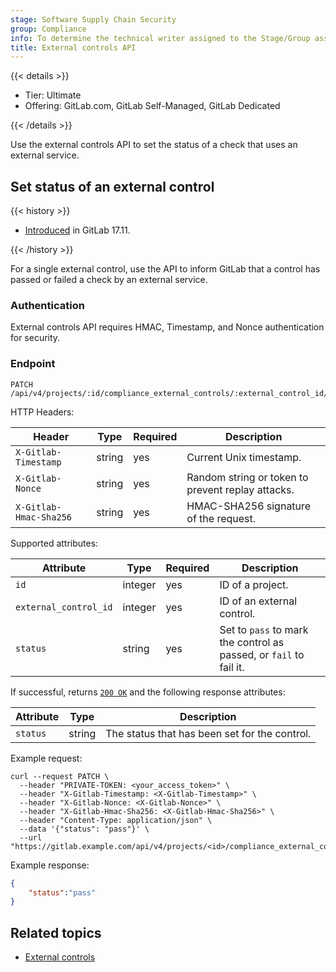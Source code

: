 ```yaml
---
stage: Software Supply Chain Security
group: Compliance
info: To determine the technical writer assigned to the Stage/Group associated with this page, see https://handbook.gitlab.com/handbook/product/ux/technical-writing/#assignments
title: External controls API
---
```


{{< details >}}

- Tier: Ultimate
- Offering: GitLab.com, GitLab Self-Managed, GitLab Dedicated

{{< /details >}}

Use the external controls API to set the status of a check that uses an external service.

## Set status of an external control

{{< history >}}

- [Introduced](https://gitlab.com/groups/gitlab-org/-/epics/13658) in GitLab 17.11.

{{< /history >}}

For a single external control, use the API to inform GitLab that a control has passed or failed a check by an external service.

### Authentication

External controls API requires HMAC, Timestamp, and Nonce authentication for security.

### Endpoint

```plaintext
PATCH /api/v4/projects/:id/compliance_external_controls/:external_control_id/status
```

HTTP Headers:

| Header                |  Type   | Required | Description                                                                                   |
| --------------------- | ------- | -------- | --------------------------------------------------------------------------------------------- |
| `X-Gitlab-Timestamp`  | string  | yes      | Current Unix timestamp.                                                                       |
| `X-Gitlab-Nonce`      | string  | yes      | Random string or token to prevent replay attacks.                                             |
| `X-Gitlab-Hmac-Sha256`| string  | yes      | HMAC-SHA256 signature of the request.                                                         |

Supported attributes:

| Attribute                | Type    | Required | Description                                                                                       |
| ------------------------ | ------- | -------- |---------------------------------------------------------------------------------------------------|
| `id`                     | integer | yes      | ID of a project.                                                                                  |
| `external_control_id`    | integer | yes      | ID of an external control.                                                                        |
| `status`                 | string  | yes      | Set to `pass` to mark the control as passed, or `fail` to fail it.                                |

If successful, returns [`200 OK`](rest/troubleshooting.md#status-codes) and the following
response attributes:

| Attribute                | Type     | Description                                   |
|--------------------------|----------|-----------------------------------------------|
| `status`                 | string   | The status that has been set for the control. |

Example request:

```shell
curl --request PATCH \
  --header "PRIVATE-TOKEN: <your_access_token>" \
  --header "X-Gitlab-Timestamp: <X-Gitlab-Timestamp>" \
  --header "X-Gitlab-Nonce: <X-Gitlab-Nonce>" \
  --header "X-Gitlab-Hmac-Sha256: <X-Gitlab-Hmac-Sha256>" \
  --header "Content-Type: application/json" \
  --data '{"status": "pass"}' \
  --url "https://gitlab.example.com/api/v4/projects/<id>/compliance_external_controls/<external_control_id>/status"
```

Example response:

```json
{
    "status":"pass"
}
```

## Related topics

- [External controls](../user/compliance/compliance_frameworks/_index.md)
